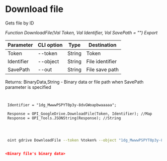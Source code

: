 ﻿---
sidebar_position: 6
---

# Download file
 Gets file by ID


*Function DownloadFile(Val Token, Val Identifier, Val SavePath = "") Export*

 | Parameter | CLI option | Type | Destination |
 |-|-|-|-|
 | Token | --token | String | Token |
 | Identifier | --object | String | File identifier |
 | SavePath | --out | String | File save path |

 
 Returns: BinaryData,String - Binary data or file path when SavePath parameter is specified

```bsl title="Code example"
	
 
 Identifier = "1dg_MwwwPSPYT0p3y-8dvGWoapbwaaaaa";
 
 Response = OPI_GoogleDrive.DownloadFile(Token, Identifier); //Map
 Response = OPI_Tools.JSONString(Response); //String
 
	
```

```sh title="CLI command example"
 
 oint gdrive DownloadFile --token %token% --object "1dg_MwwwPSPYT0p3y-8dvGWoapbwaaaaa" --out %out%


```


```json title="Result"

<Binary file's binary data>

```
